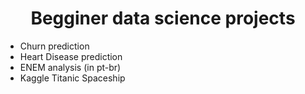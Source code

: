 

# <h1 align="center"> Begginer data science projects</h1>
- Churn prediction
- Heart Disease prediction
- ENEM analysis (in pt-br)
- Kaggle Titanic Spaceship

